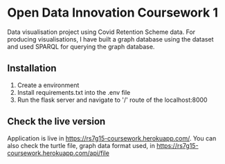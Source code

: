# Open Data Innovation Coursework 1
Data visualisation project using Covid Retention Scheme data. For producing visualisations, I have built a graph database using the dataset and used SPARQL for querying the graph database.

## Installation
1. Create a environment
2. Install requirements.txt into the .env file
3. Run the flask server and navigate to '/' route of the localhost:8000

## Check the live version
Application is live in https://rs7g15-coursework.herokuapp.com/. You can also check the turtle file, graph data format used, in https://rs7g15-coursework.herokuapp.com/api/file 

